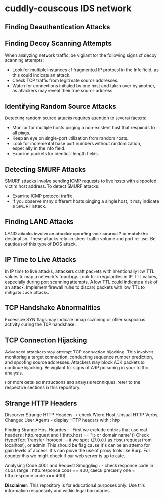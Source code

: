 # cuddly-couscous IDS network

## Finding Deauthentication Attacks

## Finding Decoy Scanning Attempts

When analyzing network traffic, be vigilant for the following signs of decoy scanning attempts:

- Look for multiple instances of fragmented IP protocol in the Info field, as this could indicate an attack.
- Check TCP traffic from legitimate source addresses.
- Watch for connections initiated by one host and taken over by another, as attackers may reveal their true source address.

## Identifying Random Source Attacks

Detecting random source attacks requires attention to several factors:

- Monitor for multiple hosts pinging a non-existent host that responds to all pings.
- Keep an eye on single-port utilization from random hosts.
- Look for incremental base port numbers without randomization, especially in the Info field.
- Examine packets for identical length fields.

## Detecting SMURF Attacks

SMURF attacks involve sending ICMP requests to live hosts with a spoofed victim host address. To detect SMURF attacks:

- Examine ICMP protocol traffic.
- If you observe many different hosts pinging a single host, it may indicate a SMURF attack.

## Finding LAND Attacks

LAND attacks involve an attacker spoofing their source IP to match the destination. These attacks rely on sheer traffic volume and port re-use. Be cautious of this type of DOS attack.

## IP Time to Live Attacks

In IP time to live attacks, attackers craft packets with intentionally low TTL values to map a network's topology. Look for irregularities in IP TTL values, especially during port scanning attempts. A low TTL could indicate a risk of an attack. Implement firewall rules to discard packets with low TTL to mitigate such attacks.

## TCP Handshake Abnormalities

Excessive SYN flags may indicate nmap scanning or other suspicious activity during the TCP handshake.

## TCP Connection Hijacking

Advanced attackers may attempt TCP connection hijacking. This involves monitoring a target connection, conducting sequence number prediction, and spoofing source addresses. Attackers may block ACK packets to continue hijacking. Be vigilant for signs of ARP poisoning in your traffic analysis.

For more detailed instructions and analysis techniques, refer to the respective sections in this repository.

## Strange HTTP Headers
   Discorver Strange HTTP Headers -> check Wierd Host, Unsual HTTP Verbs, Changed User Agents
    - display HTTP headers with : http

   Finding Strange Host Heardes : 
      - First we exclude entries that use real headers : http.request and (!(http.host == "ip or domain name"))
   Check HyperText Transfer Protocol :
      - If we spot 127.0.0.1 as Host (request from localhost), or admin. This should be flag cause it's can be an attemp for          gain levels of access. It's can prove the use of proxy tools like Burp.
         For counter this we might check if our web server is up to date.

   Analysing Code 400s and Request Smuggling :
         - check responce code in 400s range : http.responce.code == 400, check precisely one = http.responce.code === 400)

**Disclaimer:** This repository is for educational purposes only. Use this information responsibly and within legal boundaries.
